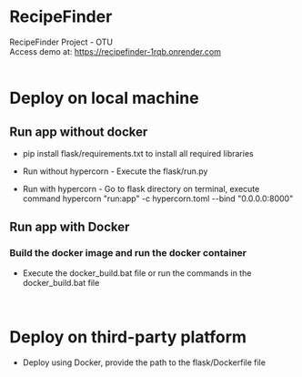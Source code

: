 # RecipeFinder  
RecipeFinder Project - OTU  
Access demo at: https://recipefinder-1rqb.onrender.com  
<br />

# Deploy on local machine  

## Run app without docker  
- pip install flask/requirements.txt to install all required libraries
- Run without hypercorn - Execute the flask/run.py 

- Run with hypercorn - Go to flask directory on terminal, execute command hypercorn "run:app" -c hypercorn.toml --bind "0.0.0.0:8000"  

## Run app with Docker  

### Build the docker image and run the docker container  
- Execute the docker_build.bat file or run the commands in the docker_build.bat file  
<br />
    
# Deploy on third-party platform  
- Deploy using Docker, provide the path to the flask/Dockerfile file
